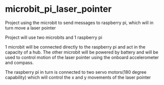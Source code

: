 # microbit_pi_laser_pointer
Project using the microbit to send messages to raspberry pi, which will in turn move a laser pointer

Project will use two microbits and 1 raspberry pi

1 microbit will be connected directly to the raspberry pi and act in the capacity of a hub.  The other microbit will be powered by battery and will be used to control motion of the laser pointer using the onboard accelerometer and compass.

The raspberry pi in turn is connected to two servo motors(180 degree capability) which will control the x and y movements of the laser pointer
